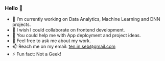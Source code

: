 ### Hello 👋

- 🔭 I’m currently working on Data Analytics, Machine Learning and DNN projects.
- 👯 I wish I could collaborate on frontend development.
- 🤔 You could help me with App deployment and project ideas.
- 💬 Feel free to ask me about my work.
- 📫 Reach me on my email: ten.in.seb@gmail.com
- ⚡ Fun fact: Not a Geek!

